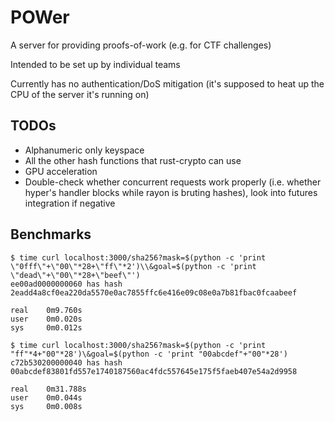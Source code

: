 # POWer

A server for providing proofs-of-work (e.g. for CTF challenges)

Intended to be set up by individual teams

Currently has no authentication/DoS mitigation (it's supposed to heat up the CPU of the server it's running on)

## TODOs
- Alphanumeric only keyspace
- All the other hash functions that rust-crypto can use
- GPU acceleration
- Double-check whether concurrent requests work properly (i.e. whether hyper's handler blocks while rayon is bruting hashes), look into futures integration if negative

## Benchmarks

```
$ time curl localhost:3000/sha256?mask=$(python -c 'print \"0fff\"+\"00\"*28+\"ff\"*2')\\&goal=$(python -c 'print \"dead\"+\"00\"*28+\"beef\"')
ee00ad0000000060 has hash 2eadd4a8cf0ea220da5570e0ac7855ffc6e416e09c08e0a7b81fbac0fcaabeef

real    0m9.760s
user    0m0.020s
sys     0m0.012s
```
```
$ time curl localhost:3000/sha256?mask=$(python -c 'print "ff"*4+"00"*28')\&goal=$(python -c 'print "00abcdef"+"00"*28')
c72b530200000040 has hash 00abcdef83801fd557e1740187560ac4fdc557645e175f5faeb407e54a2d9958

real    0m31.788s
user    0m0.044s
sys     0m0.008s
```
